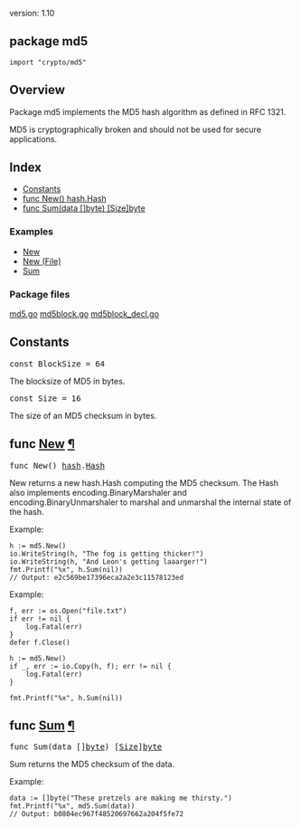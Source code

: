 version: 1.10
## package md5

  `import "crypto/md5"`

## Overview

Package md5 implements the MD5 hash algorithm as defined in RFC 1321.

MD5 is cryptographically broken and should not be used for secure applications.

## Index

- [Constants](#pkg-constants)
- [func New() hash.Hash](#New)
- [func Sum(data []byte) [Size]byte](#Sum)

### Examples

- [New](#exampleNew)
- [New (File)](#exampleNew_file)
- [Sum](#exampleSum)

### Package files
 [md5.go](//github.com/golang/go/blob/2ea7d3461bb41d0ae12b56ee52d43314bcdb97f9/src/crypto/md5/md5.go) [md5block.go](//github.com/golang/go/blob/2ea7d3461bb41d0ae12b56ee52d43314bcdb97f9/src/crypto/md5/md5block.go) [md5block_decl.go](//github.com/golang/go/blob/2ea7d3461bb41d0ae12b56ee52d43314bcdb97f9/src/crypto/md5/md5block_decl.go)

<h2 id="pkg-constants">Constants</h2>

<pre>const <span id="BlockSize">BlockSize</span> = 64</pre>

The blocksize of MD5 in bytes.

<pre>const <span id="Size">Size</span> = 16</pre>

The size of an MD5 checksum in bytes.

<h2 id="New">func <a href="//github.com/golang/go/blob/2ea7d3461bb41d0ae12b56ee52d43314bcdb97f9/src/crypto/md5/md5.go#L120">New</a>
    <a href="#New">¶</a></h2>
<pre>func New() <a href="/hash/">hash</a>.<a href="/hash/#Hash">Hash</a></pre>

New returns a new hash.Hash computing the MD5 checksum. The Hash also implements
encoding.BinaryMarshaler and encoding.BinaryUnmarshaler to marshal and unmarshal
the internal state of the hash.

<a id="exampleNew"></a>
Example:

    h := md5.New()
    io.WriteString(h, "The fog is getting thicker!")
    io.WriteString(h, "And Leon's getting laaarger!")
    fmt.Printf("%x", h.Sum(nil))
    // Output: e2c569be17396eca2a2e3c11578123ed


<a id="exampleNew_file"></a>
Example:

    f, err := os.Open("file.txt")
    if err != nil {
        log.Fatal(err)
    }
    defer f.Close()

    h := md5.New()
    if _, err := io.Copy(h, f); err != nil {
        log.Fatal(err)
    }

    fmt.Printf("%x", h.Sum(nil))

<h2 id="Sum">func <a href="//github.com/golang/go/blob/2ea7d3461bb41d0ae12b56ee52d43314bcdb97f9/src/crypto/md5/md5.go#L194">Sum</a>
    <a href="#Sum">¶</a></h2>
<pre>func Sum(data []<a href="/builtin/#byte">byte</a>) [<a href="#Size">Size</a>]<a href="/builtin/#byte">byte</a></pre>

Sum returns the MD5 checksum of the data.

<a id="exampleSum"></a>
Example:

    data := []byte("These pretzels are making me thirsty.")
    fmt.Printf("%x", md5.Sum(data))
    // Output: b0804ec967f48520697662a204f5fe72


